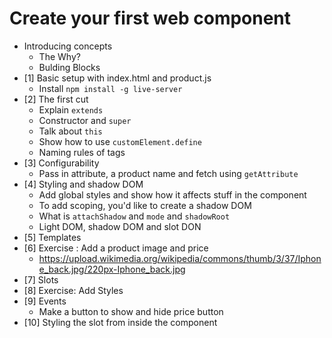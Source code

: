 # Create your first web component

* Introducing concepts
  * The Why?
  * Bulding Blocks
* [1] Basic setup with index.html and product.js
  * Install `npm install -g live-server`
* [2] The first cut
  * Explain `extends`
  * Constructor and `super`
  * Talk about `this`
  * Show how to use `customElement.define`
  * Naming rules of tags
* [3] Configurability
  * Pass in attribute, a product name and fetch using `getAttribute`
* [4] Styling and shadow DOM
  * Add global styles and show how it affects stuff in the component
  * To add scoping, you'd like to create a shadow DOM
  * What is `attachShadow` and `mode` and `shadowRoot`
  * Light DOM, shadow DOM and slot DON
* [5] Templates
* [6] Exercise : Add a product image and price
  * https://upload.wikimedia.org/wikipedia/commons/thumb/3/37/Iphone_back.jpg/220px-Iphone_back.jpg
* [7] Slots
* [8] Exercise: Add Styles
* [9] Events
  * Make a button to show and hide price button
* [10] Styling the slot from inside the component

